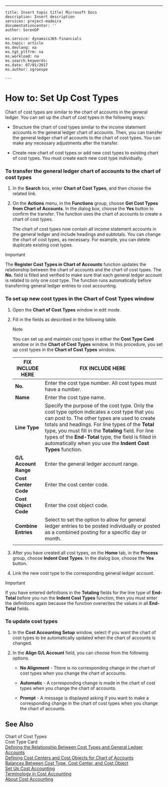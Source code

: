 ---
    title: Insert topic title| Microsoft Docs
    description: Insert description
    services: project-madeira
    documentationcenter: ''
    author: SorenGP

    ms.service: dynamics365-financials
    ms.topic: article
    ms.devlang: na
    ms.tgt_pltfrm: na
    ms.workload: na
    ms.search.keywords:
    ms.date: 07/01/2017
    ms.author: sgroespe

    ---
# How to: Set Up Cost Types
Chart of cost types are similar to the chart of accounts in the general ledger. You can set up the chart of cost types in the following ways:  
  
-   Structure the chart of cost types similar to the income statement accounts in the general ledger chart of accounts. Then, you can transfer the general ledger chart of accounts to the chart of cost types. You can make any necessary adjustments after the transfer.  
  
-   Create new chart of cost types or add new cost types to existing chart of cost types. You must create each new cost type individually.  
  
### To transfer the general ledger chart of accounts to the chart of cost types  
  
1.  In the **Search** box, enter **Chart of Cost Types**, and then choose the related link.  
  
2.  On the **Actions** menu, in the **Functions** group, choose **Get Cost Types from Chart of Accounts**. In the dialog box, choose the **Yes** button to confirm the transfer. The function uses the chart of accounts to create a chart of cost types.  
  
     The chart of cost types now contain all income statement accounts in the general ledger and include headings and subtotals. You can change the chart of cost types, as necessary. For example, you can delete duplicate existing cost types.  
  
> [!IMPORTANT]  
>  The **Register Cost Types in Chart of Accounts** function updates the relationship between the chart of accounts and the chart of cost types. The **No.** field is filled and verified to make sure that each general ledger account is related to only one cost type. The function runs automatically before transferring general ledger entries to cost accounting.  
  
### To set up new cost types in the Chart of Cost Types window  
  
1.  Open the **Chart of Cost Types** window in edit mode.  
  
2.  Fill in the fields as described in the following table.  
  
    > [!NOTE]  
    >  You can set up and maintain cost types in either the **Cost Type Card** window or in the **Chart of Cost Types** window. In this procedure, you set up cost types in the **Chart of Cost Types** window.  
  
    |FIX INCLUDE HERE<!--[!INCLUDE[bp_tablefield](../ApplicationDesign/includes/bp_tablefield_md.md)] -->|FIX INCLUDE HERE<!--[!INCLUDE[bp_tabledescription](../ApplicationDesign/includes/bp_tabledescription_md.md)] -->|  
    |---------------------------------|---------------------------------------|  
    |**No.**|Enter the cost type number. All cost types must have a number.|  
    |**Name**|Enter the cost type name.|  
    |**Line Type**|Specify the purpose of the cost type. Only the cost type option indicates a cost type that you can post to. The other types are used to create totals and headings. For line types of the **Total** type, you must fill in the **Totaling** field. For line types of the **End-Total** type, the field is filled in automatically when you use the **Indent Cost Types** function.|  
    |**G\/L Account Range**|Enter the general ledger account range.|  
    |**Cost Center Code**|Enter the cost center code.|  
    |**Cost Object Code**|Enter the cost object code.|  
    |**Combine Entries**|Select to set the option to allow for general ledger entries to be posted individually or posted as a combined posting for a specific day or month.|  
    |||  
  
3.  After you have created all cost types, on the **Home** tab, in the **Process** group, choose **Indent Cost Types**. In the dialog box, choose the **Yes** button.  
  
4.  Link the new cost type to the corresponding general ledger account.  
  
> [!IMPORTANT]  
>  If you have entered definitions in the **Totaling** fields for the line type of **End-Total** before you run the **Indent Cost Types** function, then you must enter the definitions again because the function overwrites the values in all **End-Total** fields.  
  
### To update cost types  
  
1.  In the **Cost Accounting Setup** window, select if you want the chart of cost types to be automatically updated when the chart of accounts is changed.  
  
2.  In the **Align G\/L Account** field, you can choose from the following options.  
  
    -   **No Alignment** - There is no corresponding change in the chart of cost types when you change the chart of accounts.  
  
    -   **Automatic** - A corresponding change is made in the chart of cost types when you change the chart of accounts.  
  
    -   **Prompt** - A message is displayed asking if you want to make a corresponding change in the chart of cost types when you change the chart of accounts.  
  
## See Also  
 Chart of Cost Types   
 Cost Type Card   
 [Defining the Relationship Between Cost Types and General Ledger Accounts](../Finance/defining-the-relationship-between-cost-types-and-general-ledger-accounts.md)   
 [Defining Cost Centers and Cost Objects for Chart of Accounts](../Finance/defining-cost-centers-and-cost-objects-for-chart-of-accounts.md)   
 [Balances Between Cost Type, Cost Center, and Cost Object](../Finance/balances-between-cost-type-cost-center-and-cost-object.md)   
 [Set Up Cost Accounting](../Finance/set-up-cost-accounting.md)   
 [Terminology in Cost Accounting](../Finance/terminology-in-cost-accounting.md)   
 [About Cost Accounting](../Finance/about-cost-accounting.md)